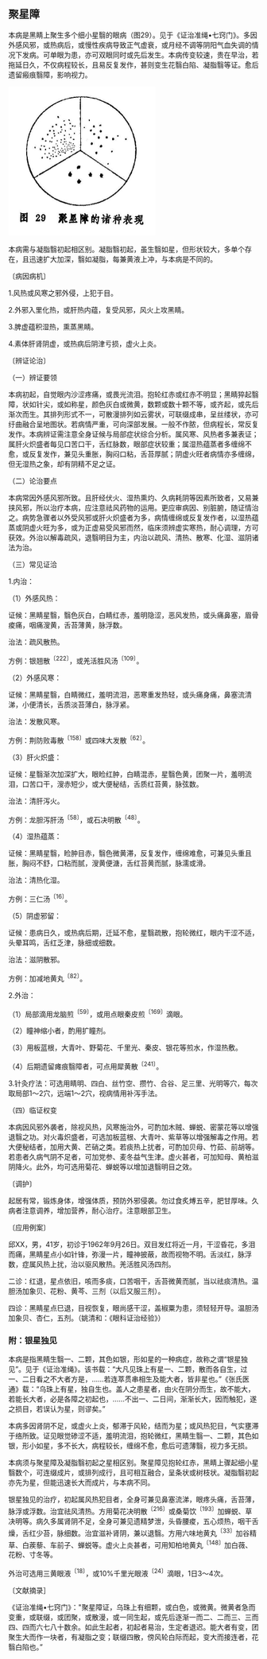 ## 聚星障

本病是黑睛上聚生多个细小星翳的眼病（图29）。见于《证治准绳•七窍门》。多因外感风邪，或热病后，或慢性疾病导致正气虚衰，或月经不调等阴阳气血失调的情况下发病。可单眼为患，亦可双眼同时或先后发生。本病传变较速，贵在早治，若拖延日久，不仅病程较长，且易反复发作，甚则变生花翳白陷、凝脂翳等证。愈后遗留瘢痕翳障，影响视力。

<img src="img\29.jpg" style="zoom:50%;" />

本病需与凝脂翳初起相区别。凝脂翳初起，虽生翳如星，但形状较大，多单个存在，且迅速扩大加深，翳如凝脂，每兼黄液上冲，与本病是不同的。

〔病因病机〕

1.风热或风寒之邪外侵，上犯于目。

2.外邪入里化热，或肝热内蕴，复受风邪，风火上攻黑睛。

3.脾虚蕴积湿热，熏蒸黑睛。

4.素体肝肾阴虚，或热病后阴津亏损，虚火上炎。

〔辨证论治〕

（一）辨证要领

本病初起，自觉眼内沙涩疼痛，或畏光流泪。抱轮红赤或红赤不明显；黑睛猝起翳障，状如针尖，或如称星，颜色灰白或微黄，数颗或数十颗不等，或齐起，或先后渐次而生。其排列形式不一，可散漫排列如云雾状，可联缀成串，呈丝缕状，亦可纡曲融合呈地图状。若病情严重，可向深部发展。一般不作脓，但病程长，常反复发作。本病辨证需注意全身证候与局部症状综合分析。属风寒、风热者多兼表证；属肝火炽盛者每见口苦口干，舌红脉数，眼部症状较重；属湿热蕴蒸者多缠绵不愈，或反复发作，兼见头重胀，胸闷口粘，舌苔厚腻；阴虚火旺者病情亦多缠绵，但无湿热之象，却有阴精不足之证。

（二）论治要点

本病常因外感风邪所致。且肝经伏火、湿热熏灼、久病耗阴等因素所致者，又易兼挟风邪，所以治疗本病，应注意祛风药物的运用。更应审病因、别脏腑，随证情治之。病势急骤者以外受风邪或肝火炽盛者为多，病情缠绵或反复发作者，以湿热蕴蒸或阴虚火旺为多，或为正虚易受风邪而然，临床须辨虚实寒热，耐心调理，方可获效。外治以解毒疏风，退翳明目为主，内治以疏风、清热、散寒、化湿、滋阴诸法为治。

（三）常见证洽

1.内治：

（1）外感风热：

证候：黑睛星翳，翳色灰白，白睛红赤，羞明隐涩，恶风发热，或头痛鼻塞，眉骨痠痛，咽痛溲黄，舌苔薄黄，脉浮数。

治法：疏风散热。

方例：银翘散<sup>〔222〕</sup>，或羌活胜风汤<sup>〔109〕</sup>。

（2）外感风寒：

证候：黑睛星翳，白睛微红，羞明流泪，恶寒重发热轻，或头痛身痛，鼻塞流清涕，小便清长，舌质淡苔薄白，脉浮紧。

治法：发散风寒。

方例：荆防败毒散<sup>〔158〕</sup>或四味大发散<sup>〔62〕</sup>。

（3）肝火炽盛：

证候：星翳渐次加深扩大，眼睑红肿，白睛混赤，星翳色黄，团聚一片，羞明流泪，口苦口干，溲赤短少，或大便秘结，舌质红苔黄，脉弦数。

治法：清肝泻火。

方例：龙胆泻肝汤<sup>〔58〕</sup>，或石决明散<sup>〔48〕</sup>。

（4）湿热蕴蒸：

证候：黑睛星翳，睑肿目赤，翳色微黄滞，反复发作，缠绵难愈，可兼见头重且胀，胸闷不舒，口粘而腻，溲黄便溏，舌红苔黄而腻，脉濡或滑。

治法：清热化湿。

方例：三仁汤<sup>〔16〕</sup>。

（5）阴虚邪留：

证候：患病日久，或热病后期，迁延不愈，星翳疏散，抱轮微红，眼内干涩不适，头晕耳鸣，舌红乏津，脉细或细数。

治法：滋阴散邪。

方例：加减地黄丸<sup>〔82〕</sup>。

2.外治：

（1）局部滴用龙脑煎<sup>〔59〕</sup>，或用点眼秦皮煎<sup>〔169〕</sup>滴眼。

（2）瞳神缩小者，酌用扩瞳剂。

（3）用板蓝根，大青叶、野菊花、千里光、秦皮、银花等煎水，作湿热敷。

（4）后期遗留瘫痕翳障者，可点用犀黄散<sup>〔241〕</sup>。

3.针灸疗法：可选用睛明、四白、丝竹空、攒竹、合谷、足三里、光明等穴，每次取局部1〜2穴，远端1〜2穴，视病情用补泻手法。

（四）临证权变

本病因风邪外袭者，除视风热，风寒施治外，可酌加木贼、蝉蜕、密蒙花等以增强退翳之功。对火毒炽盛者，可选加板蓝根、大青叶、紫草等以增强解毒之作用。若大便秘结者，加用大黄、芒硝之类。若痰热上扰者，可酌加贝母、竹茹、前胡等。若患者久病气阴不足者，可加党参、麦冬益气生津。虚火甚者，可加知母、黄柏滋阴降火。此外，均可选用菊花、蝉蜕等以增加退翳明目之效。

〔调护〕

起居有常，锻炼身体，增强体质，预防外邪侵袭。勿过食炙煿五辛，肥甘厚味。久病者注意调养，增加营养，耐心治疗。注意眼部卫生。

〔应用例案〕

邱XX，男，41岁，初诊于1962年9月26日。双目发红将近一月，干涩昏花，多泪而痛，黑睛星点小如针锋，弥漫一片，瞳神披蔽，故而视物不明。舌淡红，脉浮数，症属风热上扰，治以驱风散热。羌活胜风汤四剂。

二诊：红退，星点依旧，咳而多痰，口苦咽干，舌苔微黄而腻，当以祛痰清热。温胆汤加象贝、花粉、黄芩、三剂（以后又服三剂）。

四诊：黑睛星点巳退，目视恢复，眼尚感干涩，盖椒粟为患，须轻轻开导。温胆汤加象贝、杏仁，五剂。（姚清和：《眼科证治经验》）

### 附：银星独见

本病是指黑睛生翳一、二颗，其色如银，形如星的一种病症，故称之谓“银星独见”。见于《证治准绳》。该书载：“大凡见珠上有星一、二颗，散而各自生，过一、二日看之不大者方是，……若连萃贯串相生及能大者，皆非星也。”《张氏医通》载：“乌珠上有星，独自生也。盖人之患星者，由火在阴分而生，故不能大，若能长大者，必是各障之初起也，……不出一、二日间，渐渐长大，因而触犯，遂之损目，若误认为星，则谬矣。”

本病多因肾阴不足，或虚火上炎，郁滞于风轮，结而为星；或风热犯目，气实壅滞于络所致。证见眼觉碜涩不适，羞明流泪，抱轮微红，黑睛生翳一、二颗，其色如银，形小如星，多不长大，病程较长，缠绵不愈，愈后可遗薄翳，视力多无损。

本病须与聚星障及凝脂翳初起之星相区别。聚星障见抱轮红赤，黑睛上骤起细小星翳数个，可连缀成片，或排列成行，且可相互融合，呈条状或树枝状。凝脂翳初起亦先为星，但能迅速长大而成片，与本病不同。

银星独见的治疗，初起属风热犯目者，全身可兼见鼻塞流涕，眼疼头痛，舌苔薄，脉浮或浮数。治宜祛风清热。方用菊花决明散<sup>〔216〕</sup>或桑菊饮<sup>〔193〕</sup>加蝉蜕、草决明等。病久多属肾阴不足，全身可兼见遗精梦泄，头昏腰痠，五心烦热，咽干舌燥，舌红少苔，脉细数。治宜滋补肾阴，兼以退翳。方用六味地黄丸<sup>〔33〕</sup>加谷精草、白蒺藜、车前子、蝉蜕等。虚火上炎甚者，可用知柏地黄丸<sup>〔148〕</sup>加白薇、花粉、寸冬等。

外治可选用三黄眼液<sup>〔18〕</sup>，或10%千里光眼液<sup>〔24〕</sup>滴眼，1日3〜4次。

〔文献摘录］

《证治准绳•七窍门》："聚星障证，乌珠上有细颗，或白色，或微黄。微黄者急而变重，或联缀，或团聚，或散漫，或一同生起，或先后逐渐一而二、二而三、三而四、四而六七八十数余。如此生起者，初起者易治，生定者退迟。能大者有变，团聚生大而作一块者，有凝脂之变；联缀四散，傍风轮白际而起，变大而接连者，花翳白陷也。”
